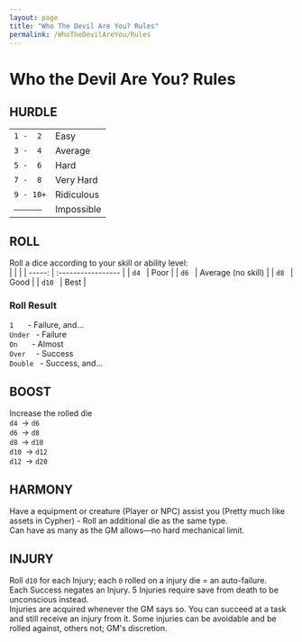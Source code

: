 ```yaml
---
layout: page
title: "Who The Devil Are You? Rules"
permalink: /WhoTheDevilAreYou/Rules
---
```


# Who the Devil Are You? Rules

## HURDLE
|           |            |
| :-------- | :--------- |
| `1 -  2 ` | Easy       |
| `3 -  4 ` | Average    |
| `5 -  6 ` | Hard       |
| `7 -  8 ` | Very Hard  | 
| `9 - 10+` | Ridiculous | 
| `—————— ` | Impossible |  


## ROLL

Roll a dice according to your skill or ability level:  
|        |                    |
| -----: | :----------------- |
| `d4 `  | Poor               |
| `d6 `  | Average (no skill) |
| `d8 `  | Good               |
| `d10 ` | Best               |


### Roll Result

  `1   ` - Failure, and...  
 `Under ` - Failure  
  `On   ` - Almost  
 `Over  ` - Success  
`Double ` - Success, and...


## BOOST

Increase the rolled die  
 `d4 `->  `d6 `   
 `d6 `->  `d8 `  
 `d8 `-> `d10 `   
`d10 `-> `d12 `   
`d12 `-> `d20 `  


## HARMONY

Have a equipment or creature (Player or NPC) assist you (Pretty much like assets in Cypher) - Roll an additional die as the same type.  
Can have as many as the GM allows—no hard mechanical limit.


## INJURY

Roll `d10` for each Injury; each `0` rolled on a injury die = an auto-failure.  
Each Success negates an Injury. 5 Injuries require save from death to be unconscious instead.  
Injuries are acquired whenever the GM says so. You can succeed at a task and still receive an injury from it. Some injuries can be avoidable and be rolled against, others not; GM's discretion.